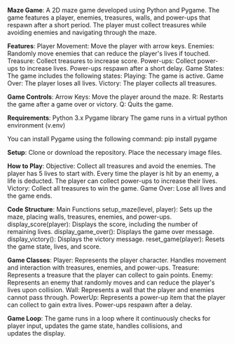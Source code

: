 **Maze Game**:
A 2D maze game developed using Python and Pygame. The game features a player, enemies, treasures, walls, and power-ups that respawn after a short period. The player must collect treasures while avoiding enemies and navigating through the maze.

**Features**:
Player Movement: Move the player with arrow keys.
Enemies: Randomly move enemies that can reduce the player's lives if touched.
Treasure: Collect treasures to increase score.
Power-ups: Collect power-ups to increase lives. Power-ups respawn after a short delay.
Game States: The game includes the following states:
Playing: The game is active.
Game Over: The player loses all lives.
Victory: The player collects all treasures.

**Game Controls**:
Arrow Keys: Move the player around the maze.
R: Restarts the game after a game over or victory.
Q: Quits the game.

**Requirements**:
Python 3.x
Pygame library
The game runs in a virtual python environment (v.env)

You can install Pygame using the following command:
pip install pygame

**Setup**:
Clone or download the repository.
Place the necessary image files.

**How to Play**:
Objective: Collect all treasures and avoid the enemies.
The player has 5 lives to start with. Every time the player is hit by an enemy, a life is deducted. The player can collect power-ups to increase their lives.
Victory: Collect all treasures to win the game.
Game Over: Lose all lives and the game ends.

**Code Structure**:
Main Functions
setup_maze(level, player): Sets up the maze, placing walls, treasures, enemies, and power-ups.
display_score(player): Displays the score, including the number of remaining lives.
display_game_over(): Displays the game over message.
display_victory(): Displays the victory message.
reset_game(player): Resets the game state, lives, and score.

**Game Classes**:
Player: Represents the player character. Handles movement and interaction with treasures, enemies, and power-ups.
Treasure: Represents a treasure that the player can collect to gain points.
Enemy: Represents an enemy that randomly moves and can reduce the player's lives upon collision.
Wall: Represents a wall that the player and enemies cannot pass through.
PowerUp: Represents a power-up item that the player can collect to gain extra lives. Power-ups respawn after a delay.

**Game Loop**:
The game runs in a loop where it continuously checks for player input, updates the game state, handles collisions, and updates the display.
